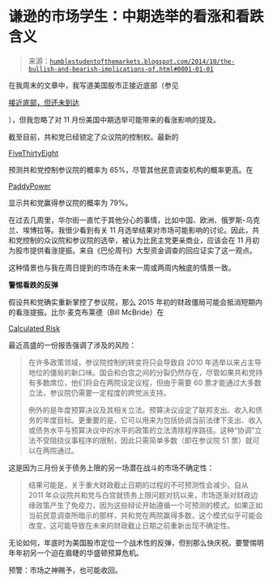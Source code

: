 <!--yml

分类：未分类

日期：2024-05-18 03:31:01

-->

# 谦逊的市场学生：中期选举的看涨和看跌含义

> 来源：[`humblestudentofthemarkets.blogspot.com/2014/10/the-bullish-and-bearish-implications-of.html#0001-01-01`](https://humblestudentofthemarkets.blogspot.com/2014/10/the-bullish-and-bearish-implications-of.html#0001-01-01)

在我周末的文章中，我写道美国股市正接近底部（参见

[接近底部，但还未到达](http://humblestudentofthemarkets.blogspot.com/2014/10/getting-close-to-bottom-but-not-yet.html)

），但我忽略了对 11 月份美国中期选举可能带来的看涨影响的提及。

截至目前，共和党已经锁定了众议院的控制权。最新的

[FiveThirtyEight](http://fivethirtyeight.com/interactives/senate-forecast/)

预测共和党控制参议院的概率为 65%，尽管其他民意调查机构的概率更高。在

[PaddyPower](http://www.paddypower.com/bet/politics/other-politics/us-politics?ev_oc_grp_ids=1148253)

显示共和党赢得参议院的概率为 79%。

在过去几周里，华尔街一直忙于其他分心的事情，比如中国、欧洲、俄罗斯-乌克兰、埃博拉等。我很少看到有关 11 月选举结果对市场可能影响的讨论。因此，共和党控制的众议院和参议院的选举，被认为比民主党更亲商业，应该会在 11 月初为股市提供看涨提振。来自《巴伦周刊》大型资金调查的回应证实了这一观点。

这种情景也与我在周日提到的市场在未来一周或两周内触底的情景一致。

**警惕看跌的反弹**

假设共和党确实重新掌控了参议院，那么 2015 年初的财政僵局可能会抵消短期内的看涨提振。比尔·麦克布莱德（Bill McBride）在

[Calculated Risk](http://www.calculatedriskblog.com/2014/10/goldman-on-2015-potential-renewed.html#6IElqVMXZH1ASRf4.99)

最近高盛的一份报告强调了涉及的风险：

> 在许多政策领域，参议院控制的转变将只会导致自 2010 年选举以来占主导地位的僵局的新口味。国会和白宫之间的分裂仍然存在，尽管如果共和党持有多数席位，他们将会在两院设定议程，但由于需要 60 票才能通过大多数立法，参议院仍需要一定程度的跨党派支持。
> 
> 例外的是年度预算决议及其相关立法。预算决议设定了联邦支出、收入和债务的年度目标。更重要的是，它可以用来为包括协调当前法律下支出、收入或债务水平与预算决议中的水平的政策的立法清除程序路径。这种“协调”立法不受阻挠议事程序的限制，因此只需简单多数（即在参议院 51 票）就可以在两院通过。

这是因为三月份关于债务上限的另一场潜在战斗的市场不确定性：

> 结果可能是，关于重大财政截止日期的过程的不可预测性会减少。自从 2011 年众议院共和党与白宫就债务上限问题对抗以来，市场逐渐对财政边缘政策产生了免疫力，因为这些辩论开始遵循一个可预测的模式。如果正如当前民意调查所暗示的那样，共和党在两院赢得多数，这个模式似乎可能会改变，这可能导致在未来的财政截止日期之前重新出现不确定性。

无论如何，年底时为美国股市定位一个战术性的反弹，但别那么快庆祝。要警惕明年年初另一个迫在眉睫的华盛顿预算危机。

预警：市场之神赐予，也可能收回。
